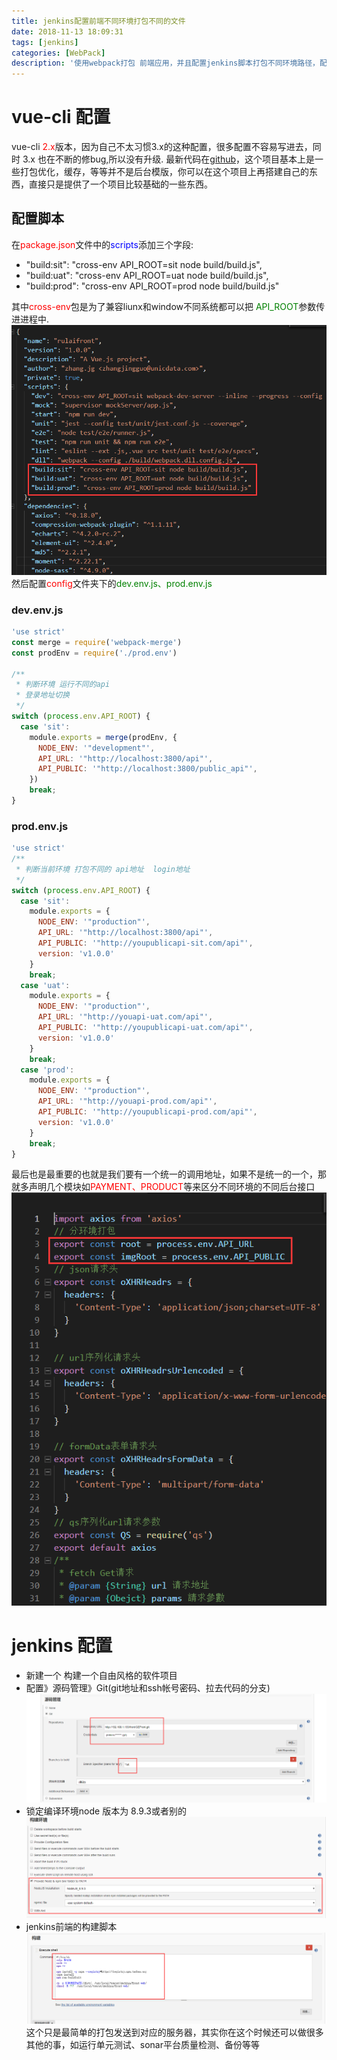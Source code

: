 ```yaml
---
title: jenkins配置前端不同环境打包不同的文件
date: 2018-11-13 18:09:31
tags: [jenkins]
categories: [WebPack]
description: '使用webpack打包 前端应用，并且配置jenkins脚本打包不同环境路径，配置文件如vue-cli、create-react-app都可以配置，后续文章记录常用的webpack优化，从文件大小，传输类型，缓存优化'
---
```

# vue-cli 配置
vue-cli <font color="red">2.x</font>版本，因为自己不太习惯3.x的这种配置，很多配置不容易写进去，同时 3.x 也在不断的修bug,所以没有升级.
最新代码在[github](https://github.com/Braveheartforyou/vue-cli-jenkins.git)，这个项目基本上是一些打包优化，缓存，等等并不是后台模版，你可以在这个项目上再搭建自己的东西，直接只是提供了一个项目比较基础的一些东西。
## 配置脚本
在<font color="red">package.json</font>文件中的<font color="blue">scripts</font>添加三个字段:
- "build:sit": "cross-env API_ROOT=sit node build/build.js",
- "build:uat": "cross-env API_ROOT=uat node build/build.js",
- "build:prod": "cross-env API_ROOT=prod node build/build.js"

其中<font color="red">cross-env</font>包是为了兼容liunx和window不同系统都可以把 <font color="green">API_ROOT</font>参数传进进程中.
![jenkins_vue_cli](../../images/vue_build/jenkins_vue_cli.png)
然后配置<font color="red">config</font>文件夹下的<font color="green">dev.env.js、prod.env.js</font>
### dev.env.js
```javascript
'use strict'
const merge = require('webpack-merge')
const prodEnv = require('./prod.env')

/**
 * 判断环境 运行不同的api
 * 登录地址切换
 */
switch (process.env.API_ROOT) {
  case 'sit':
    module.exports = merge(prodEnv, {
      NODE_ENV: '"development"',
      API_URL: '"http://localhost:3800/api"',
      API_PUBLIC: '"http://localhost:3800/public_api"',
    })
    break;
}
```
### prod.env.js
```javascript
'use strict'
/**
 * 判断当前环境 打包不同的 api地址  login地址
 */
switch (process.env.API_ROOT) {
  case 'sit':
    module.exports = {
      NODE_ENV: '"production"',
      API_URL: '"http://localhost:3800/api"',
      API_PUBLIC: '"http://youpublicapi-sit.com/api"',
      version: 'v1.0.0'
    }
    break;
  case 'uat':
    module.exports = {
      NODE_ENV: '"production"',
      API_URL: '"http://youapi-uat.com/api"',
      API_PUBLIC: '"http://youpublicapi-uat.com/api"',
      version: 'v1.0.0'
    }
    break;
  case 'prod':
    module.exports = {
      NODE_ENV: '"production"',
      API_URL: '"http://youapi-prod.com/api"',
      API_PUBLIC: '"http://youpublicapi-prod.com/api"',
      version: 'v1.0.0'
    }
    break;
}
```
最后也是最重要的也就是我们要有一个统一的调用地址，如果不是统一的一个，那就多声明几个模块如<font color="red">PAYMENT、PRODUCT</font>等来区分不同环境的不同后台接口
![jenkins_vue_cli2](../../images/vue_build/jenkins_vue_cli2.png)
# jenkins 配置
- 新建一个 构建一个自由风格的软件项目
- 配置》源码管理》Git(git地址和ssh帐号密码、拉去代码的分支)
    ![jenkins_vue_cli3](../../images/vue_build/jenkins_vue_cli3.png)
- 锁定编译环境node 版本为 8.9.3或者别的
    ![jenkins_vue_cli4](../../images/vue_build/jenkins_vue_cli4.png)
- jenkins前端的构建脚本
    ![jenkins_vue_cli5](../../images/vue_build/jenkins_vue_cli5.png)
    这个只是最简单的打包发送到对应的服务器，其实你在这个时候还可以做很多其他的事，如运行单元测试、sonar平台质量检测、备份等等